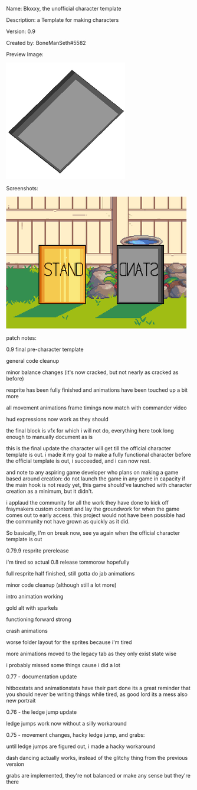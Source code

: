 Name: Bloxxy, the unofficial character template

Description: a Template for making characters

Version: 0.9

Created by: BoneManSeth#5582 

Preview Image:

![TemplatePreview](/Characters/Template%20(Beta)/library/sprites/Template/997-CSS/CHARACTER_FULL.png)

Screenshots:

![Templatescreenshot](https://github.com/Sethbones/Fraymakers-Pre-Workshop-Repo/blob/main/Characters/Template%20(Beta)/golden.gif)

patch notes:

0.9 final pre-character template

general code cleanup

minor balance changes (it's now cracked, but not nearly as cracked as before)

resprite has been fully finished and animations have been touched up a bit more

all movement animations frame timings now match with commander video

hud expressions now work as they should

the final block is vfx for which i will not do, everything here took long enough to manually document as is

this is the final update the character will get till the official character template is out.
i made it my goal to make a fully functional character before the official template is out, i succeeded, and i can now rest.

and note to any aspiring game developer who plans on making a game based around creation:
do not launch the game in any game in capacity if the main hook is not ready yet, this game should've launched with character creation as a minimum, but it didn't.

i applaud the community for all the work they have done to kick off fraymakers custom content and lay the groundwork for when the game comes out to early access.
this project would not have been possible had the community not have grown as quickly as it did.

So basically, I'm on break now, see ya again when the official character template is out 

0.79.9 resprite prerelease

i'm tired so actual 0.8 release tommorow hopefully

full resprite half finished, still gotta do jab animations

minor code cleanup (although still a lot more)

intro animation working

gold alt with sparkels

functioning forward strong

crash animations

worse folder layout for the sprites because i'm tired

more animations moved to the legacy tab as they only exist state wise

i probably missed some things cause i did a lot


0.77 - documentation update

hitboxstats and animationstats have their part done
its a great reminder that you should never be writing things while tired, as good lord its a mess
also new portrait


0.76 - the ledge jump update

ledge jumps work now without a silly workaround


0.75 - movement changes, hacky ledge jump, and grabs:

until ledge jumps are figured out, i made a hacky workaround

dash dancing actually works, instead of the glitchy thing from the previous version

grabs are implemented, they're not balanced or make any sense but they're there

